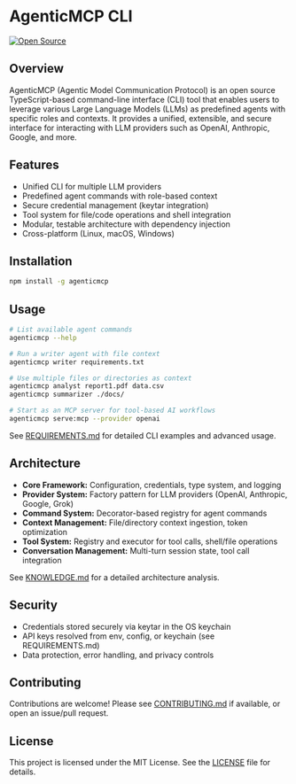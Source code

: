 # AgenticMCP CLI

[![Open Source](https://img.shields.io/badge/Open%20Source-MIT-green.svg)](LICENSE)

## Overview

AgenticMCP (Agentic Model Communication Protocol) is an open source TypeScript-based command-line interface (CLI) tool that enables users to leverage various Large Language Models (LLMs) as predefined agents with specific roles and contexts. It provides a unified, extensible, and secure interface for interacting with LLM providers such as OpenAI, Anthropic, Google, and more.

## Features
- Unified CLI for multiple LLM providers
- Predefined agent commands with role-based context
- Secure credential management (keytar integration)
- Tool system for file/code operations and shell integration
- Modular, testable architecture with dependency injection
- Cross-platform (Linux, macOS, Windows)

## Installation

```bash
npm install -g agenticmcp
```

## Usage

```bash
# List available agent commands
agenticmcp --help

# Run a writer agent with file context
agenticmcp writer requirements.txt

# Use multiple files or directories as context
agenticmcp analyst report1.pdf data.csv
agenticmcp summarizer ./docs/

# Start as an MCP server for tool-based AI workflows
agenticmcp serve:mcp --provider openai
```

See [REQUIREMENTS.md](REQUIREMENTS.md) for detailed CLI examples and advanced usage.

## Architecture

- **Core Framework:** Configuration, credentials, type system, and logging
- **Provider System:** Factory pattern for LLM providers (OpenAI, Anthropic, Google, Grok)
- **Command System:** Decorator-based registry for agent commands
- **Context Management:** File/directory context ingestion, token optimization
- **Tool System:** Registry and executor for tool calls, shell/file operations
- **Conversation Management:** Multi-turn session state, tool call integration

See [KNOWLEDGE.md](KNOWLEDGE.md) for a detailed architecture analysis.

## Security
- Credentials stored securely via keytar in the OS keychain
- API keys resolved from env, config, or keychain (see REQUIREMENTS.md)
- Data protection, error handling, and privacy controls

## Contributing
Contributions are welcome! Please see [CONTRIBUTING.md](CONTRIBUTING.md) if available, or open an issue/pull request.

## License

This project is licensed under the MIT License. See the [LICENSE](LICENSE) file for details.

